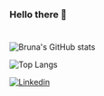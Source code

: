 ### Hello there 💜
#
![Bruna's GitHub stats](https://github-readme-stats.vercel.app/api?username=aurora-bzd&show_icons=true&theme=tokyonight)


![Top Langs](https://github-readme-stats.vercel.app/api/top-langs/?username=aurora-bzd&layout=compact&theme=tokyonight)

[![Linkedin](https://img.shields.io/badge/LinkedIn-0077B5?style=for-the-badge&logo=linkedin&logoColor=white)](https://www.linkedin.com/in/bruna-zamboni-dama)
